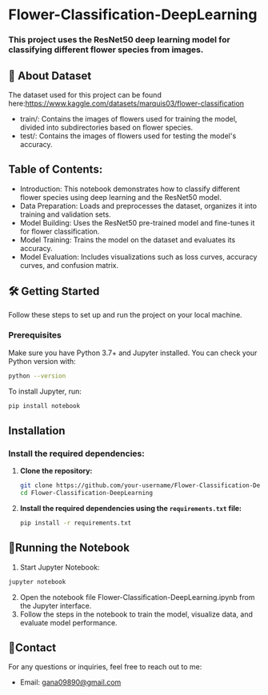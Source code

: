 # Flower-Classification-DeepLearning
### This project uses the ResNet50 deep learning model for classifying different flower species from images.
## **📁 About Dataset**
The dataset used for this project can be found here:https://www.kaggle.com/datasets/marquis03/flower-classification

- train/: Contains the images of flowers used for training the model, divided into subdirectories based on flower species.
- test/: Contains the images of flowers used for testing the model's accuracy.

## **Table of Contents:**
- Introduction: This notebook demonstrates how to classify different flower species using deep learning and the ResNet50 model.
- Data Preparation: Loads and preprocesses the dataset, organizes it into training and validation sets.
- Model Building: Uses the ResNet50 pre-trained model and fine-tunes it for flower classification.
- Model Training: Trains the model on the dataset and evaluates its accuracy.
- Model Evaluation: Includes visualizations such as loss curves, accuracy curves, and confusion matrix.
## **🛠️ Getting Started**

Follow these steps to set up and run the project on your local machine.

### **Prerequisites**

Make sure you have Python 3.7+ and Jupyter installed. You can check your Python version with:

```bash
python --version
```
To install Jupyter, run:
```bash
pip install notebook
```
## **Installation**
### Install the required dependencies:

1. **Clone the repository:**
    ```bash
    git clone https://github.com/your-username/Flower-Classification-DeepLearning.git
    cd Flower-Classification-DeepLearning
    ```

2. **Install the required dependencies using the `requirements.txt` file:**
    ```bash
    pip install -r requirements.txt
    ```
## 📝Running the Notebook
1. Start Jupyter Notebook:
   
```bash
jupyter notebook
```
2. Open the notebook file Flower-Classification-DeepLearning.ipynb from the Jupyter interface.
3. Follow the steps in the notebook to train the model, visualize data, and evaluate model performance.

## **📧Contact**

For any questions or inquiries, feel free to reach out to me:

- Email: [gana09890@gmail.com](gana09890@gmail.com)
